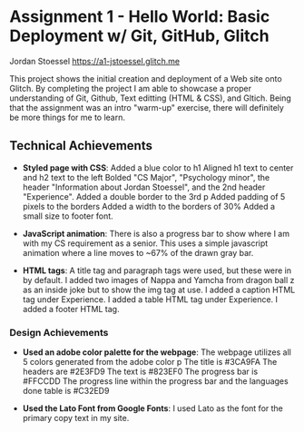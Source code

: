 Assignment 1 - Hello World: Basic Deployment w/ Git, GitHub, Glitch
===
Jordan Stoessel
https://a1-jstoessel.glitch.me

This project shows the initial creation and deployment of a Web site onto Glitch. By completing the project I am able to showcase a proper understanding of Git, Github, Text editting (HTML & CSS), and Gltich. Being that the assignment was an intro "warm-up" exercise, there will definitely be more things for me to learn.

## Technical Achievements
- **Styled page with CSS**: 
Added a blue color to h1
Aligned h1 text to center and h2 text to the left
Bolded "CS Major", "Psychology minor", the header "Information about Jordan Stoessel", and the 2nd header "Experience".
Added a double border to the 3rd p
Added padding of 5 pixels to the borders
Added a width to the borders of 30%
Added a small size to footer font.

- **JavaScript animation**: 
There is also a progress bar to show where I am with my CS requirement as a senior. This uses a simple javascript animation where a line moves to ~67% of the drawn gray bar.

- **HTML tags**: 
A title tag and paragraph tags were used, but these were in by default.
I added two images of Nappa and Yamcha from dragon ball z as an inside joke but to show the img tag at use.
I added a caption HTML tag under Experience.
I added a table HTML tag under Experience.
I added a footer HTML tag.



### Design Achievements
- **Used an adobe color palette for the webpage**: 
The webpage utilizes all 5 colors generated from the adobe color p
The title is #3CA9FA
The headers are #2E3FD9
The text is #823EF0
The progress bar is #FFCCDD
The progress line within the progress bar and the languages done table is #C32ED9

- **Used the Lato Font from Google Fonts**: 
I used Lato as the font for the primary copy text in my site.